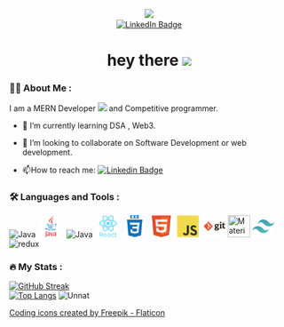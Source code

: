 <div id="header" align="center">
  <img src="https://cdn.dribbble.com/users/1059583/screenshots/4171367/coding-freak.gif" width="300"/>
</div>
<div id="badges" align="center" >
  <a href= "https://www.linkedin.com/in/unnat-das-3b5374196/" target="blank"><img src="https://img.shields.io/badge/LinkedIn-blue?style=for-the-badge&logo=linkedin&logoColor=white" alt="LinkedIn Badge"/> </a>
</div>
<h1 align="center">
  hey there
  <img src="https://media.giphy.com/media/hvRJCLFzcasrR4ia7z/giphy.gif" width="30px"/>
</h1>




### :woman_technologist: About Me :
I am a MERN Developer <img src="https://media.giphy.com/media/WUlplcMpOCEmTGBtBW/giphy.gif" width="30"> and Competitive programmer.
- :telescope: I’m currently learning DSA , Web3.

- 💞️ I’m looking to collaborate on Software Development or web development.

- :mailbox:How to reach me: [![Linkedin Badge](https://img.shields.io/badge/-unnat-blue?style=flat&logo=Linkedin&logoColor=white)](https://www.linkedin.com/in/unnat-das-3b5374196/)


### :hammer_and_wrench: Languages and Tools :
<div>
  <img src="https://user-images.githubusercontent.com/84987518/180303873-38d2b455-cee7-4204-8200-3b96225f59de.png" title="c++" alt="Java" width="40" height="40"/>&nbsp;
  <img src="https://github.com/devicons/devicon/blob/master/icons/java/java-original-wordmark.svg" title="Java" alt="Java" width="40" height="40"/>&nbsp;
  <img src="https://user-images.githubusercontent.com/84987518/180304196-e369d65f-74d0-4ebb-83d9-1667b539d060.svg" title="Python" alt="Java" width="40"height="40"/>&nbsp;
  <img src="https://github.com/devicons/devicon/blob/master/icons/react/react-original-wordmark.svg" title="React" alt="React" width="40" height="40"/>&nbsp;
  <img src="https://github.com/devicons/devicon/blob/master/icons/css3/css3-plain-wordmark.svg"  title="CSS3" alt="CSS" width="40" height="40"/>&nbsp;
  <img src="https://github.com/devicons/devicon/blob/master/icons/html5/html5-original.svg" title="HTML5" alt="HTML" width="40" height="40"/>&nbsp;
  <img src="https://github.com/devicons/devicon/blob/master/icons/javascript/javascript-original.svg" title="JavaScript" alt="JavaScript" width="40" height="40"/>&nbsp;
  <img src="https://github.com/devicons/devicon/blob/master/icons/git/git-original-wordmark.svg" title="Git" **alt="Git" width="40" height="40"/>
  <img src="https://user-images.githubusercontent.com/84987518/183380062-f03bbc1a-6593-42aa-98af-e25431c379b8.jpg" title="MaterialUI" **alt="MatreialUI" width="40" height="40"/>
  <img src = "https://raw.githubusercontent.com/Sayo1305/unnatdas.github.io/main/resource/tailwindcss.png" alt = "TailwindCSS"width="40" height="40" />
  <img src = "https://user-images.githubusercontent.com/84987518/190498002-8ffca85c-80dd-48f1-9b80-e2f2eb103c3e.svg" alt = "redux"width="40" height="40" />
</div>

### :fire: My Stats :
[![GitHub Streak](http://github-readme-streak-stats.herokuapp.com?user=sayo1305&theme=light&background=#fff)](https://git.io/streak-stats)
<br>
[![Top Langs](https://github-readme-stats.vercel.app/api/top-langs/?username=sayo1305&layout=compact&theme=light)](https://github.com/anuraghazra/github-readme-stats)
<img src="https://github-readme-stats-sigma-five.vercel.app/api?username=Sayo1305&show_icons=true&title_color=fcfcfc&text_color=ffffff&bg_color=000000&hide_border=true&locale=en" alt = "Unnat"/>


<a href="https://www.flaticon.com/free-icons/coding" title="coding icons">Coding icons created by Freepik - Flaticon</a>
<!---
Sayo1305/Sayo1305 is a ✨ special ✨ repository because its `README.md` (this file) appears on your GitHub profile.
You can click the Preview link to take a look at your changes.
--->
